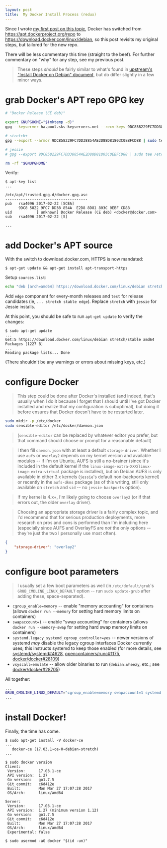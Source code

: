 ```yaml
---
layout: post
title:  My Docker Install Process (redux)
---
```


Since I wrote [my first post on this topic](/post/2016/12/07/docker-setup.html), Docker has switched from https://apt.dockerproject.org/repo to https://download.docker.com/linux/debian, so this post revisits my original steps, but tailored for the new repo.

There will be less commentary this time (straight to the beef).  For further commentary on "why" for any step, see my previous post.

> These steps _should_ be fairly similar to what's found in [upstream's "Install Docker on Debian" document](https://docs.docker.com/engine/installation/linux/debian/), but do differ slightly in a few minor ways.

# grab Docker's APT repo GPG key

```bash
# "Docker Release (CE deb)"

export GNUPGHOME="$(mktemp -d)"
gpg --keyserver ha.pool.sks-keyservers.net --recv-keys 9DC858229FC7DD38854AE2D88D81803C0EBFCD88

# stretch+
gpg --export --armor 9DC858229FC7DD38854AE2D88D81803C0EBFCD88 | sudo tee /etc/apt/trusted.gpg.d/docker.gpg.asc

# jessie
# gpg --export 9DC858229FC7DD38854AE2D88D81803C0EBFCD88 | sudo tee /etc/apt/trusted.gpg.d/docker.gpg > /dev/null

rm -rf "$GNUPGHOME"
```

Verify:

```console
$ apt-key list
...

/etc/apt/trusted.gpg.d/docker.gpg.asc
-------------------------------------
pub   rsa4096 2017-02-22 [SCEA]
      9DC8 5822 9FC7 DD38 854A  E2D8 8D81 803C 0EBF CD88
uid           [ unknown] Docker Release (CE deb) <docker@docker.com>
sub   rsa4096 2017-02-22 [S]

...
```

# add Docker's APT source

With the switch to download.docker.com, HTTPS is now mandated:

```console
$ apt-get update && apt-get install apt-transport-https
```

Setup `sources.list`:

```bash
echo "deb [arch=amd64] https://download.docker.com/linux/debian stretch stable" | sudo tee /etc/apt/sources.list.d/docker.list
```

Add `edge` component for every-month releases and `test` for release candidates (ie, `... stretch stable edge`).
Replace `stretch` with `jessie` for Jessie installs.

At this point, you should be safe to run `apt-get update` to verify the changes:

```console
$ sudo apt-get update
...
Get:5 https://download.docker.com/linux/debian stretch/stable amd64 Packages [1227 B]
...
Reading package lists... Done
```

(There shouldn't be any warnings or errors about missing keys, etc.)

# configure Docker

> This step could be done after Docker's installed (and indeed, that's usually when I do it because I forget that I should until I've got Docker installed and realize that my configuration is suboptimal), but doing it before ensures that Docker doesn't have to be restarted later.

```bash
sudo mkdir -p /etc/docker
sudo sensible-editor /etc/docker/daemon.json
```

> (`sensible-editor` can be replaced by whatever editor you prefer, but that command should choose or prompt for a reasonable default)

> I then fill `daemon.json` with at least a default `storage-driver`.  Whether I use `aufs` or `overlay2` depends on my kernel version and available modules -- if I'm on Ubuntu, AUFS is still a no-brainer (since it's included in the default kernel if the `linux-image-extra-XXX`/`linux-image-extra-virtual` package is installed), but on Debian AUFS is only available in either 3.x kernels (`jessie`'s default non-backports kernel) or recently in the `aufs-dkms` package (as of this writing, still only available on `stretch` and `sid` -- no `jessie-backports` option).

> If my kernel is 4.x+, I'm likely going to choose `overlay2` (or if that errors out, the older `overlay` driver).

> Choosing an appropriate storage driver is a fairly complex topic, and I'd recommend that for serious production deployments, more research on pros and cons is performed than I'm including here (especially since AUFS and OverlayFS are _not_ the only options -- they're just the two I personally use most often).

```json
{
	"storage-driver": "overlay2"
}
```

# configure boot parameters

> I usually set a few boot parameters as well (in `/etc/default/grub`'s `GRUB_CMDLINE_LINUX_DEFAULT` option -- run `sudo update-grub` after adding these, space-separated).

- `cgroup_enable=memory` -- enable "memory accounting" for containers (allows `docker run --memory` for setting hard memory limits on containers)
- `swapaccount=1` -- enable "swap accounting" for containers (allows `docker run --memory-swap` for setting hard swap memory limits on containers)
- `systemd.legacy_systemd_cgroup_controller=yes` -- newer versions of systemd _may_ disable the legacy cgroup interfaces Docker currently uses; this instructs systemd to keep those enabled (for more details, see [systemd/systemd#4628](https://github.com/systemd/systemd/pull/4628), [opencontainers/runc#1175](https://github.com/opencontainers/runc/issues/1175), [docker/docker#28109](https://github.com/docker/docker/issues/28109))
- `vsyscall=emulate` -- allow older binaries to run (`debian:wheezy`, etc.; see [docker/docker#28705](https://github.com/docker/docker/issues/28705))

All together:

```sh
...
GRUB_CMDLINE_LINUX_DEFAULT="cgroup_enable=memory swapaccount=1 systemd.legacy_systemd_cgroup_controller=yes vsyscall=emulate"
...
```

# install Docker!

Finally, the time has come.

```console
$ sudo apt-get install -V docker-ce
...
   docker-ce (17.03.1~ce-0~debian-stretch)
...

$ sudo docker version
Client:
 Version:      17.03.1-ce
 API version:  1.27
 Go version:   go1.7.5
 Git commit:   c6d412e
 Built:        Mon Mar 27 17:07:28 2017
 OS/Arch:      linux/amd64

Server:
 Version:      17.03.1-ce
 API version:  1.27 (minimum version 1.12)
 Go version:   go1.7.5
 Git commit:   c6d412e
 Built:        Mon Mar 27 17:07:28 2017
 OS/Arch:      linux/amd64
 Experimental: false

$ sudo usermod -aG docker "$(id -un)"
```
